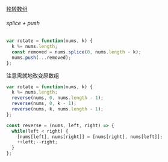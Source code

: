 [轮转数组](https://leetcode.cn/problems/rotate-array/description/?envType=study-plan-v2&envId=top-100-liked)

###### splice + push

```javascript
var rotate = function(nums, k) {
  k %= nums.length;
  const removed = nums.splice(0, nums.length - k);
  nums.push(...removed);
};
```

注意需就地改变原数组

```javascript
var rotate = function(nums, k) {
  k %= nums.length;
  reverse(nums, 0, nums.length - 1);
  reverse(nums, 0, k - 1);
  reverse(nums, k, nums.length - 1);
};

const reverse = (nums, left, right) => {
  while(left < right) {
    [nums[left], nums[right]] = [nums[right], nums[left]];
    ++left;--right;
  }
};
```